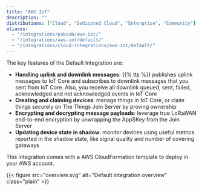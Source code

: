 ```yaml
---
title: "AWS IoT"
description: ""
distributions: ["Cloud", "Dedicated Cloud", "Enterprise", "Community"]
aliases:
  - "/integrations/pubsub/aws-iot/"
  - "/integrations/aws-iot/default/"
  - "/integrations/cloud-integrations/aws-iot/default/"
---
```


The key features of the Default Integration are:

- **Handling uplink and downlink messages**: {{% tts %}} publishes uplink messages to IoT Core and subscribes to downlink messages that you sent from IoT Core. Also, you receive all downlink queued, sent, failed, acknowledged and not acknowledged events in IoT Core
- **Creating and claiming devices**: manage things in IoT Core, or claim things securely on The Things Join Server by proving ownership
- **Encrypting and decrypting message payloads**: leverage true LoRaWAN end-to-end encryption by unwrapping the AppSKey from the Join Server
- **Updating device state in shadow**: monitor devices using useful metrics reported in the shadow state, like signal quality and number of covering gateways

This integration comes with a AWS CloudFormation template to deploy in your AWS account.

{{< figure src="overview.svg" alt="Default integration overview" class="plain" >}}
